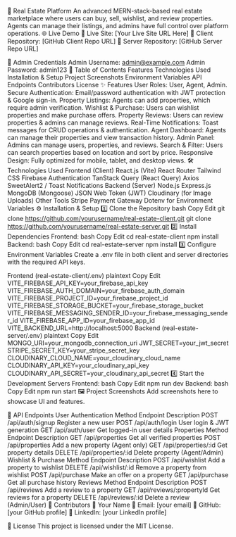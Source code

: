 🏡 Real Estate Platform
An advanced MERN-stack-based real estate marketplace where users can buy, sell, wishlist, and review properties. Agents can manage their listings, and admins have full control over platform operations.
🌐 Live Demo
🔗 Live Site: [Your Live Site URL Here]
🔗 Client Repository: [GitHub Client Repo URL]
🔗 Server Repository: [GitHub Server Repo URL]

📜 Admin Credentials
Admin Username: admin@example.com
Admin Password: admin123
📖 Table of Contents
Features
Technologies Used
Installation & Setup
Project Screenshots
Environment Variables
API Endpoints
Contributors
License
✨ Features
User Roles: User, Agent, Admin.
Secure Authentication: Email/password authentication with JWT protection & Google sign-in.
Property Listings: Agents can add properties, which require admin verification.
Wishlist & Purchase: Users can wishlist properties and make purchase offers.
Property Reviews: Users can review properties & admins can manage reviews.
Real-Time Notifications: Toast messages for CRUD operations & authentication.
Agent Dashboard: Agents can manage their properties and view transaction history.
Admin Panel: Admins can manage users, properties, and reviews.
Search & Filter: Users can search properties based on location and sort by price.
Responsive Design: Fully optimized for mobile, tablet, and desktop views.
🛠️ Technologies Used
Frontend (Client)
React.js (Vite)
React Router
Tailwind CSS
Firebase Authentication
TanStack Query (React Query)
Axios
SweetAlert2 / Toast Notifications
Backend (Server)
Node.js
Express.js
MongoDB (Mongoose)
JSON Web Token (JWT)
Cloudinary (for Image Uploads)
Other Tools
Stripe Payment Gateway
Dotenv for Environment Variables
⚙️ Installation & Setup
1️⃣ Clone the Repository
bash
Copy
Edit
git clone https://github.com/yourusername/real-estate-client.git
git clone https://github.com/yourusername/real-estate-server.git
2️⃣ Install Dependencies
Frontend:
bash
Copy
Edit
cd real-estate-client
npm install
Backend:
bash
Copy
Edit
cd real-estate-server
npm install
3️⃣ Configure Environment Variables
Create a .env file in both client and server directories with the required API keys.

Frontend (real-estate-client/.env)
plaintext
Copy
Edit
VITE_FIREBASE_API_KEY=your_firebase_api_key
VITE_FIREBASE_AUTH_DOMAIN=your_firebase_auth_domain
VITE_FIREBASE_PROJECT_ID=your_firebase_project_id
VITE_FIREBASE_STORAGE_BUCKET=your_firebase_storage_bucket
VITE_FIREBASE_MESSAGING_SENDER_ID=your_firebase_messaging_sender_id
VITE_FIREBASE_APP_ID=your_firebase_app_id
VITE_BACKEND_URL=http://localhost:5000
Backend (real-estate-server/.env)
plaintext
Copy
Edit
MONGO_URI=your_mongodb_connection_uri
JWT_SECRET=your_jwt_secret
STRIPE_SECRET_KEY=your_stripe_secret_key
CLOUDINARY_CLOUD_NAME=your_cloudinary_cloud_name
CLOUDINARY_API_KEY=your_cloudinary_api_key
CLOUDINARY_API_SECRET=your_cloudinary_api_secret
4️⃣ Start the Development Servers
Frontend:
bash
Copy
Edit
npm run dev
Backend:
bash
Copy
Edit
npm run start
🖼️ Project Screenshots
Add screenshots here to showcase UI and features.

🔌 API Endpoints
User Authentication
Method	Endpoint	Description
POST	/api/auth/signup	Register a new user
POST	/api/auth/login	User login & JWT generation
GET	/api/auth/user	Get logged-in user details
Properties
Method	Endpoint	Description
GET	/api/properties	Get all verified properties
POST	/api/properties	Add a new property (Agent only)
GET	/api/properties/:id	Get property details
DELETE	/api/properties/:id	Delete property (Agent/Admin)
Wishlist & Purchase
Method	Endpoint	Description
POST	/api/wishlist	Add a property to wishlist
DELETE	/api/wishlist/:id	Remove a property from wishlist
POST	/api/purchase	Make an offer on a property
GET	/api/purchase	Get all purchase history
Reviews
Method	Endpoint	Description
POST	/api/reviews	Add a review to a property
GET	/api/reviews/:propertyId	Get reviews for a property
DELETE	/api/reviews/:id	Delete a review (Admin/User)
🤝 Contributors
👤 Your Name
📧 Email: [your email]
🔗 GitHub: [your GitHub profile]
🔗 LinkedIn: [your LinkedIn profile]

📝 License
This project is licensed under the MIT License.
